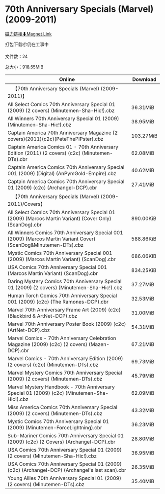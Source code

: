 # 70th Anniversary Specials (Marvel) (2009-2011)

[磁力链接⬇Magnet Link](magnet:?xt=urn:btih:45f022c81dea94d522bb159515dc9ee847ca6484&dn=70th%20Anniversary%20Specials%20%28Marvel%29%20%282009-2011%29)

打包下载📦仍在工事中

文件数：24

总大小：918.55MiB

Online | Download
--- | ---
&emsp;【70th Anniversary Specials (Marvel) (2009-2011)】 | 
All Select Comics 70th Anniversary Special 01 (2009) (2 covers) (Minutemen-Sha-Hic!).cbz | 36.31MiB
All Winners 70th Anniversary Special 01 (2009) (Minutemen-Sha-Hic!).cbz | 38.95MiB
Captain America 70th Anniversary Magazine (2 covers)(2011)(c2c)(PeteThePIPster).cbz | 103.27MiB
Captain America Comics 01 - 70th Anniversary Edition (2011) (2 covers) (c2c) (Minutemen-DTs).cbr | 62.08MiB
Captain America Comics 70th Anniversary Special 001 (2009) (Digital) (AnPymGold-Empire).cbz | 40.62MiB
Captain America Comics 70th Anniversary Special 01 (2009) (c2c) (Archangel-DCP).cbr | 27.41MiB
&emsp;【70th Anniversary Specials (Marvel) (2009-2011)/Covers】 | 
All Select Comics 70th Anniversary Special 01 (2009) (Marcos Martin Variant) (Cover Only) (ScanDog).cbr | 890.00KiB
All Winners Comics 70th Anniversary Special 001 (2009) (Marcos Martin Variant Cover) (ScanDog&Minutemen-DTs).cbz | 588.86KiB
Mystic Comics 70th Anniversary Special 001 (2009) (Marcos Martin Variant) (ScanDog).cbr | 686.06KiB
USA Comics 70th Anniversary Special 001 (Marcos Martin Variant) (ScanDog).cbr | 834.25KiB
Daring Mystery Comics 70th Anniversary Special 01 (2009) (2 covers) (Minutemen-Sha-Hic!).cbz | 37.27MiB
Human Torch Comics 70th Anniversary Special 001 (2009) (c2c) (The Ramones-DCP).cbr | 32.53MiB
Marvel 70th Anniversary Frame Art (2009) (c2c) (Blackbird & ArtNet-DCP).cbz | 31.00MiB
Marvel 70th Anniversary Poster Book (2009) (c2c) (ArtNet-DCP).cbz | 54.31MiB
Marvel Comics - 70th Anniversary Celebration Magazine (2009) (c2c) (2 covers) (Mazen-DCP).cbr | 67.21MiB
Marvel Comics - 70th Anniversary Edition (2009) (2 covers) (c2c) (Minutemen-DTs).cbz | 69.73MiB
Marvel Mystery Comics 70th Anniversary Special (2009) (2 covers) (Minutemen-DTs).cbz | 45.79MiB
Marvel Mystery Handbook - 70th Anniversary Special 01 (2009) (c2c) (Minutemen-Sha-Hic!).cbz | 62.09MiB
Miss America Comics 70th Anniversary Special (2009) (2 covers) (Minutemen-DTs).cbz | 43.32MiB
Mystic Comics 70th Anniversary Special 01 (2009) (Minutemen-ForceLightning).cbr | 36.23MiB
Sub-Mariner Comics 70th Anniversary Special 01 (2009) (c2c) (2 Covers) (Archangel-DCP).cbr | 28.80MiB
USA Comics 70th Anniversary Special 01 (2009) (2 covers) (Minutemen-Sha-Hic!).cbz | 36.95MiB
USA Comics 70th Anniversary Special 01 (2009) (c2c) (Archangel-DCP) (Archangel's last scan).cbr | 26.35MiB
Young Allies 70th Anniversary Special 01 (2009) (2 covers) (Minutemen-DTs).cbz | 35.40MiB